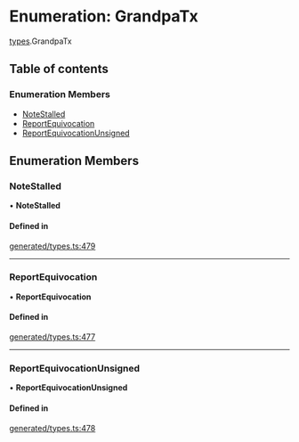 # Enumeration: GrandpaTx

[types](../wiki/types).GrandpaTx

## Table of contents

### Enumeration Members

- [NoteStalled](../wiki/types.GrandpaTx#notestalled)
- [ReportEquivocation](../wiki/types.GrandpaTx#reportequivocation)
- [ReportEquivocationUnsigned](../wiki/types.GrandpaTx#reportequivocationunsigned)

## Enumeration Members

### NoteStalled

• **NoteStalled**

#### Defined in

[generated/types.ts:479](https://github.com/PolymathNetwork/polymesh-sdk/blob/c6fe1be3/src/generated/types.ts#L479)

___

### ReportEquivocation

• **ReportEquivocation**

#### Defined in

[generated/types.ts:477](https://github.com/PolymathNetwork/polymesh-sdk/blob/c6fe1be3/src/generated/types.ts#L477)

___

### ReportEquivocationUnsigned

• **ReportEquivocationUnsigned**

#### Defined in

[generated/types.ts:478](https://github.com/PolymathNetwork/polymesh-sdk/blob/c6fe1be3/src/generated/types.ts#L478)
